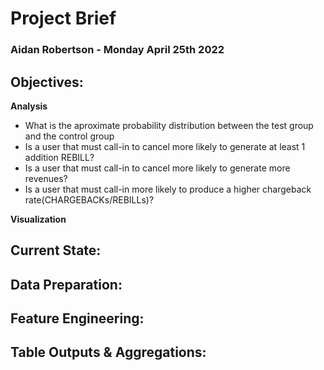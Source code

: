 # **Project Brief**
### **Aidan Robertson      -     Monday April 25th 2022**
## **Objectives:**  
  **Analysis**

* What is the aproximate probability distribution between the test group and the control group
* Is a user that must call-in to cancel more likely to generate at least 1 addition REBILL?
* Is a user that must call-in to cancel more likely to generate more revenues?
* Is a user that must call-in more likely to produce a higher chargeback rate(CHARGEBACKs/REBILLs)?
 
 **Visualization**

## **Current State:**


## **Data Preparation:**


## **Feature Engineering:**

## **Table Outputs & Aggregations:**
